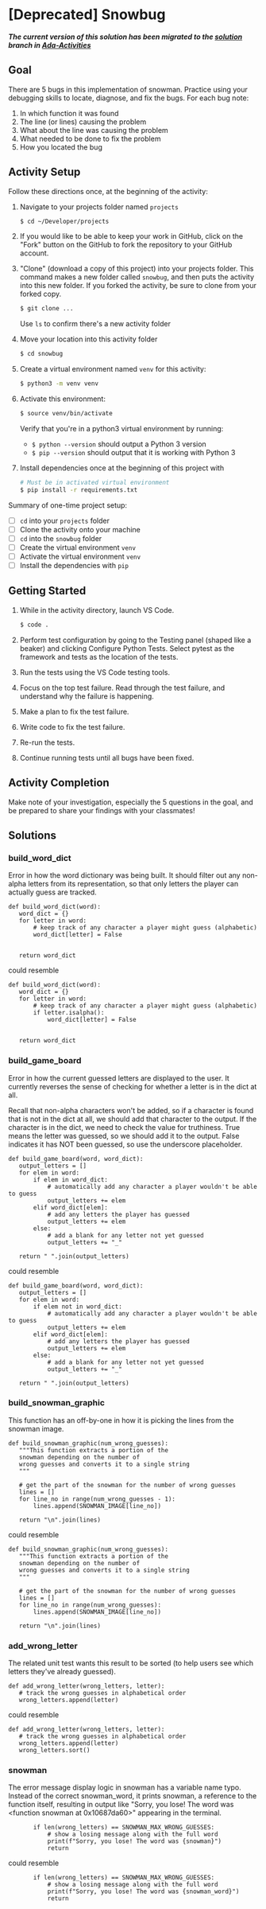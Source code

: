 # [Deprecated] Snowbug

**_The current version of this solution has been migrated to the [solution](https://github.com/Ada-Activities/snowbug/tree/solution) branch in [Ada-Activities](https://github.com/Ada-Activities/snowbug)_**

## Goal

There are 5 bugs in this implementation of snowman. Practice using your debugging skills to locate, diagnose, and fix the bugs. For each bug note:

1. In which function it was found
1. The line (or lines) causing the problem
1. What about the line was causing the problem
1. What needed to be done to fix the problem
1. How you located the bug
   
## Activity Setup

Follow these directions once, at the beginning of the activity:

1. Navigate to your projects folder named `projects`

   ```bash
   $ cd ~/Developer/projects
   ```

1. If you would like to be able to keep your work in GitHub, click on the "Fork" button on the GitHub to fork the repository to your GitHub account.  

1. "Clone" (download a copy of this project) into your projects folder. This command makes a new folder called `snowbug`, and then puts the activity into this new folder.  If you forked the activity, be sure to clone from your forked copy.

   ```bash
   $ git clone ...
   ```

   Use `ls` to confirm there's a new activity folder

1. Move your location into this activity folder

   ```bash
   $ cd snowbug
   ```

1. Create a virtual environment named `venv` for this activity:

   ```bash
   $ python3 -m venv venv
   ```

1. Activate this environment:

   ```bash
   $ source venv/bin/activate
   ```

   Verify that you're in a python3 virtual environment by running:

   - `$ python --version` should output a Python 3 version
   - `$ pip --version` should output that it is working with Python 3

1. Install dependencies once at the beginning of this project with

   ```bash
   # Must be in activated virtual environment
   $ pip install -r requirements.txt
   ```

Summary of one-time project setup:

- [ ] `cd` into your `projects` folder
- [ ] Clone the activity onto your machine
- [ ] `cd` into the `snowbug` folder
- [ ] Create the virtual environment `venv`
- [ ] Activate the virtual environment `venv`
- [ ] Install the dependencies with `pip`

## Getting Started

1. While in the activity directory, launch VS Code.

   ```bash
   $ code .
   ```

1. Perform test configuration by going to the Testing panel (shaped like a beaker) and clicking Configure Python Tests. Select pytest as the framework and tests as the location of the tests.

1. Run the tests using the VS Code testing tools.

1. Focus on the top test failure. Read through the test failure, and understand why the failure is happening.

1. Make a plan to fix the test failure.

1. Write code to fix the test failure.

1. Re-run the tests.

1. Continue running tests until all bugs have been fixed.

## Activity Completion

Make note of your investigation, especially the 5 questions in the goal, and be prepared to share your findings with your classmates!

## Solutions

### build_word_dict

Error in how the word dictionary was being built. It should filter out any non-alpha letters from its representation, so that only letters the player can actually guess are tracked.

```
def build_word_dict(word):
   word_dict = {}
   for letter in word:
       # keep track of any character a player might guess (alphabetic)
       word_dict[letter] = False


   return word_dict
```

could resemble

```
def build_word_dict(word):
   word_dict = {}
   for letter in word:
       # keep track of any character a player might guess (alphabetic)
       if letter.isalpha():
           word_dict[letter] = False


   return word_dict
```

### build_game_board

Error in how the current guessed letters are displayed to the user. It currently reverses the sense of checking for whether a letter is in the dict at all.

Recall that non-alpha characters won't be added, so if a character is found that is not in the dict at all, we should add that character to the output. If the character is in the dict, we need to check the value for truthiness. True means the letter was guessed, so we should add it to the output. False indicates it has NOT been guessed, so use the underscore placeholder.

```
def build_game_board(word, word_dict):
   output_letters = []
   for elem in word:
       if elem in word_dict:
           # automatically add any character a player wouldn't be able to guess
           output_letters += elem
       elif word_dict[elem]:
           # add any letters the player has guessed
           output_letters += elem
       else:
           # add a blank for any letter not yet guessed
           output_letters += "_"

   return " ".join(output_letters)
```

could resemble

```
def build_game_board(word, word_dict):
   output_letters = []
   for elem in word:
       if elem not in word_dict:
           # automatically add any character a player wouldn't be able to guess
           output_letters += elem
       elif word_dict[elem]:
           # add any letters the player has guessed
           output_letters += elem
       else:
           # add a blank for any letter not yet guessed
           output_letters += "_"

   return " ".join(output_letters)
```

### build_snowman_graphic

This function has an off-by-one in how it is picking the lines from the snowman image.

```
def build_snowman_graphic(num_wrong_guesses):
   """This function extracts a portion of the
   snowman depending on the number of
   wrong guesses and converts it to a single string
   """

   # get the part of the snowman for the number of wrong guesses
   lines = []
   for line_no in range(num_wrong_guesses - 1):
       lines.append(SNOWMAN_IMAGE[line_no])

   return "\n".join(lines)
```

could resemble

```
def build_snowman_graphic(num_wrong_guesses):
   """This function extracts a portion of the
   snowman depending on the number of
   wrong guesses and converts it to a single string
   """

   # get the part of the snowman for the number of wrong guesses
   lines = []
   for line_no in range(num_wrong_guesses):
       lines.append(SNOWMAN_IMAGE[line_no])

   return "\n".join(lines)
```

### add_wrong_letter

The related unit test wants this result to be sorted (to help users see which letters they've already guessed).

```
def add_wrong_letter(wrong_letters, letter):
   # track the wrong guesses in alphabetical order
   wrong_letters.append(letter)
```

could resemble

```
def add_wrong_letter(wrong_letters, letter):
   # track the wrong guesses in alphabetical order
   wrong_letters.append(letter)
   wrong_letters.sort()
```

### snowman

The error message display logic in snowman has a variable name typo. Instead of the correct snowman_word, it prints snowman, a reference to the function itself, resulting in output like "Sorry, you lose! The word was <function snowman at 0x10687da60>" appearing in the terminal.

```
       if len(wrong_letters) == SNOWMAN_MAX_WRONG_GUESSES:
           # show a losing message along with the full word
           print(f"Sorry, you lose! The word was {snowman}")
           return
```

could resemble

```
       if len(wrong_letters) == SNOWMAN_MAX_WRONG_GUESSES:
           # show a losing message along with the full word
           print(f"Sorry, you lose! The word was {snowman_word}")
           return
```
